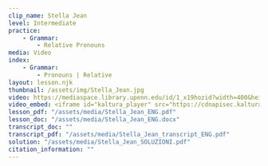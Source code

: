 ```yaml
---
clip_name: Stella Jean
level: Intermediate
practice: 
    - Grammar: 
        - Relative Pronouns
media: Video
index: 
    - Grammar: 
        - Pronouns | Relative
layout: lesson.njk
thumbnail: /assets/img/Stella_Jean.jpg
video: https://mediaspace.library.upenn.edu/id/1_x19hozid?width=400&height=285&playerId=52628472
video_embed: <iframe id="kaltura_player" src="https://cdnapisec.kaltura.com/p/1147242/sp/114724200/embedIframeJs/uiconf_id/9757771/partner_id/1147242?iframeembed=true&playerId=kaltura_player&entry_id=1_x19hozid&flashvars[streamerType]=auto&amp;flashvars[localizationCode]=en&amp;flashvars[sideBarContainer.plugin]=true&amp;flashvars[sideBarContainer.position]=left&amp;flashvars[sideBarContainer.clickToClose]=true&amp;flashvars[chapters.plugin]=true&amp;flashvars[chapters.layout]=vertical&amp;flashvars[chapters.thumbnailRotator]=false&amp;flashvars[streamSelector.plugin]=true&amp;flashvars[EmbedPlayer.SpinnerTarget]=videoHolder&amp;flashvars[dualScreen.plugin]=true&amp;flashvars[Kaltura.addCrossoriginToIframe]=true&amp;&wid=1_lcyro86b" width="400" height="285" allowfullscreen webkitallowfullscreen mozAllowFullScreen allow="autoplay *; fullscreen *; encrypted-media *" sandbox="allow-downloads allow-forms allow-same-origin allow-scripts allow-top-navigation allow-pointer-lock allow-popups allow-modals allow-orientation-lock allow-popups-to-escape-sandbox allow-presentation allow-top-navigation-by-user-activation" frameborder="0" title="Stella_Jean"></iframe>
lesson_pdf: "/assets/media/Stella_Jean_ENG.pdf"
lesson_doc: "/assets/media/Stella_Jean_ENG.docx"
transcript_doc: ""
transcript_pdf: "/assets/media/Stella_Jean_transcript_ENG.pdf"
solution: "/assets/media/Stella_Jean_SOLUZIONI.pdf"
citation_information: ""
---
```

